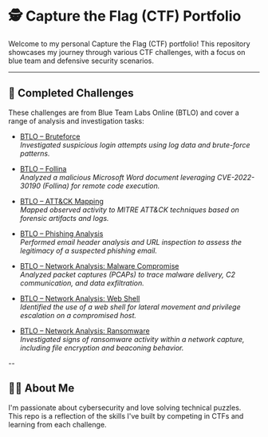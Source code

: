 # 🕵️ Capture the Flag (CTF) Portfolio

Welcome to my personal Capture the Flag (CTF) portfolio! 
This repository showcases my journey through various CTF challenges, with a focus on blue team and defensive security scenarios.

---

## 📁 Completed Challenges

These challenges are from Blue Team Labs Online (BTLO) and cover a range of analysis and investigation tasks:

- [BTLO – Bruteforce](https://blueteamlabs.online/home/challenge/bruteforce-16629bf9a2)  
  *Investigated suspicious login attempts using log data and brute-force patterns.*

- [BTLO – Follina](https://blueteamlabs.online/home/challenge/follina-f1a3452f34)  
  *Analyzed a malicious Microsoft Word document leveraging CVE-2022-30190 (Follina) for remote code execution.*

- [BTLO – ATT&CK Mapping](https://blueteamlabs.online/home/challenge/attck-0e4914db5d)  
  *Mapped observed activity to MITRE ATT&CK techniques based on forensic artifacts and logs.*

- [BTLO – Phishing Analysis](https://blueteamlabs.online/home/challenge/phishing-analysis-f92ef500ce)  
  *Performed email header analysis and URL inspection to assess the legitimacy of a suspected phishing email.*

- [BTLO – Network Analysis: Malware Compromise](https://blueteamlabs.online/home/challenge/network-analysis-malware-compromise-e882f32908)  
  *Analyzed packet captures (PCAPs) to trace malware delivery, C2 communication, and data exfiltration.*

- [BTLO – Network Analysis: Web Shell](https://blueteamlabs.online/home/challenge/network-analysis-web-shell-d4d3a2821b)  
  *Identified the use of a web shell for lateral movement and privilege escalation on a compromised host.*

- [BTLO – Network Analysis: Ransomware](https://blueteamlabs.online/home/challenge/network-analysis-ransomware-3dd520c7ec)  
  *Investigated signs of ransomware activity within a network capture, including file encryption and beaconing behavior.*

--

## 👨‍💻 About Me

I'm passionate about cybersecurity and love solving technical puzzles.  
This repo is a reflection of the skills I've built by competing in CTFs and learning from each challenge.
